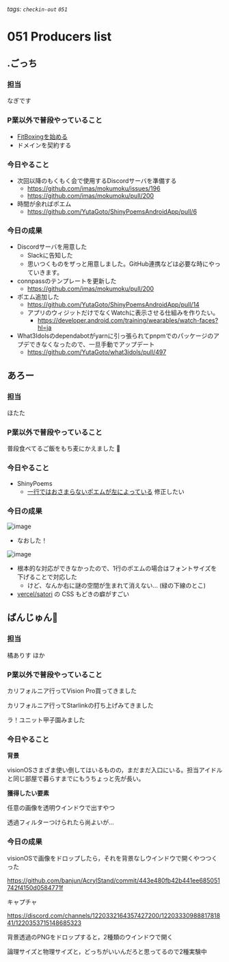 ###### tags: `checkin-out` `051`

# 051 Producers list

## .ごっち

### 担当

なぎです

### P業以外で普段やっていること

- [FitBoxingを始める](https://bsky.app/profile/yougoto.dev/post/3kn3yb7utrs25)
- ドメインを契約する

### 今日やること

- 次回以降のもくもく会で使用するDiscordサーバを準備する
  - https://github.com/imas/mokumoku/issues/196
  - https://github.com/imas/mokumoku/pull/200
- 時間が余ればポエム
  - https://github.com/YutaGoto/ShinyPoemsAndroidApp/pull/6

### 今日の成果

- Discordサーバを用意した
  - Slackに告知した
  - 思いつくものをザっと用意しました。GitHub連携などは必要な時にやっていきます。
- connpassのテンプレートを更新した
  - https://github.com/imas/mokumoku/pull/200
- ポエム追加した
  - https://github.com/YutaGoto/ShinyPoemsAndroidApp/pull/14
  - アプリのウィジットだけでなくWatchに表示させる仕組みを作りたい。
    - https://developer.android.com/training/wearables/watch-faces?hl=ja
- What3Idolsのdependabotがyarnに引っ張られてpnpmでのパッケージのアプデできなくなったので、一旦手動でアップデート
  - https://github.com/YutaGoto/what3idols/pull/497

## あろー

### 担当

ほたた

### P業以外で普段やっていること

普段食べてるご飯をもち麦にかえました 🍚

### 今日やること

- ShinyPoems
    - [一行ではおさまらないポエムが左によっている](https://github.com/arrow2nd/shiny-poems/issues/327) 修正したい

### 今日の成果

![image](https://hackmd.io/_uploads/rJgqhjtC6.png)
- なおした！

![image](https://hackmd.io/_uploads/r1vDdoF06.png)
- 根本的な対応ができなかったので、1行のポエムの場合はフォントサイズを下げることで対応した
    - けど、なんか右に謎の空間が生まれて消えない… (緑の下線のとこ)
- [vercel/satori](https://github.com/vercel/satori?tab=readme-ov-file#css) の CSS もどきの癖がすごい


## ばんじゅん🍓

### 担当

橘ありす
ほか

### P業以外で普段やっていること

カリフォルニア行ってVision Pro買ってきました

カリフォルニア行ってStarlinkの打ち上げみてきました

ラ！ユニット甲子園みました

### 今日やること

**背景**

visionOSさまざま使い倒してはいるものの，まだまだ入口にいる。担当アイドルと同じ部屋で暮らすまでにもうちょっと先が長い。

**獲得したい要素**

任意の画像を透明ウインドウで出すやつ

透過フィルターつけられたら尚よいが...

### 今日の成果

visionOSで画像をドロップしたら，それを背景なしウインドウで開くやつつくった

https://github.com/banjun/AcrylStand/commit/443e480fb42b441ee685051742f4150d0584771f

キャプチャ

https://discord.com/channels/1220332164357427200/1220333098881781841/1220353715148685323

背景透過のPNGをドロップすると，2種類のウインドウで開く

論理サイズと物理サイズと，どっちがいいんだろと思ってるので2種実験中
